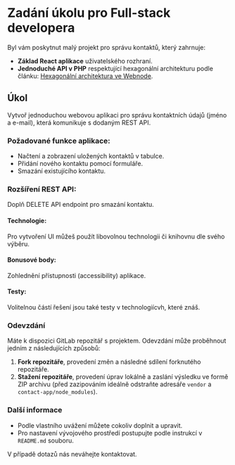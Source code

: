 # Zadání úkolu pro Full-stack developera

Byl vám poskytnut malý projekt pro správu kontaktů, který zahrnuje:
- **Základ React aplikace** uživatelského rozhraní.
- **Jednoduché API v PHP** respektující hexagonální architekturu podle článku: [Hexagonální architektura ve Webnode](https://www.webnode.dev/l/hexagonalni-architektura-ve-webnode/).

## Úkol
Vytvoř jednoduchou webovou aplikaci pro správu kontaktních údajů (jméno a e-mail), která komunikuje s dodaným REST API.
### Požadované funkce aplikace:
* Načtení a zobrazení uložených kontaktů v tabulce.
* Přidání nového kontaktu pomocí formuláře.
* Smazání existujícího kontaktu.
### Rozšíření REST API:
Doplň DELETE API endpoint pro smazání kontaktu.
#### Technologie:
Pro vytvoření UI můžeš použít libovolnou technologii či knihovnu dle svého výběru.
#### Bonusové body:
Zohlednění přístupnosti (accessibility) aplikace.
#### Testy:
Volitelnou částí řešení jsou také testy v technologiícvh, které znáš.

### Odevzdání
Máte k dispozici GitLab repozitář s projektem. Odevzdání může proběhnout jedním z následujících způsobů:
1. **Fork repozitáře**, provedení změn a následné sdílení forknutého repozitáře.
2. **Stažení repozitáře**, provedení úprav lokálně a zaslání výsledku ve formě ZIP archivu (před zazipováním ideálně odstraňte adresáře `vendor` a `contact-app/node_modules`).

### Další informace
- Podle vlastního uvážení můžete cokoliv doplnit a upravit.
- Pro nastavení vývojového prostředí postupujte podle instrukcí v `README.md` souboru.

V případě dotazů nás neváhejte kontaktovat.
